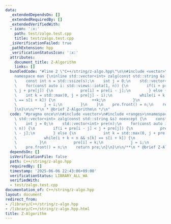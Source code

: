 ```yaml
---
data:
  _extendedDependsOn: []
  _extendedRequiredBy: []
  _extendedVerifiedWith:
  - icon: ':x:'
    path: test/zalgo.test.cpp
    title: test/zalgo.test.cpp
  _isVerificationFailed: true
  _pathExtension: hpp
  _verificationStatusIcon: ':x:'
  attributes:
    document_title: Z-Algorithm
    links: []
  bundledCode: "#line 2 \"C++/string/z-algo.hpp\"\n\n#include <vector>\n#include <ranges>\n\
    namespace man {\ninline std::vector<int> zalg(const std::string &s) noexcept {\n\
    \    const int n = std::ssize(s);\n    int j = 0;\n    std::vector<int> pre(n);\n\
    \    for(const auto i: std::views::iota(1, n)) {\n        if(i + pre[i - j] <\
    \ j + pre[j]) {\n            pre[i] = pre[i - j];\n        } else {\n        \
    \    int k = std::max(0, j + pre[j] - i);\n            while(i + k < n && s[k]\
    \ == s[i + k]) {\n                ++k;\n            }\n            pre[i] = k;\n\
    \            j = i;\n        }\n    }\n    pre.front() = n;\n    return pre;\n\
    }\n}\n\n/**\n * @brief Z-Algorithm\n */\n"
  code: "#pragma once\n\n#include <vector>\n#include <ranges>\nnamespace man {\ninline\
    \ std::vector<int> zalg(const std::string &s) noexcept {\n    const int n = std::ssize(s);\n\
    \    int j = 0;\n    std::vector<int> pre(n);\n    for(const auto i: std::views::iota(1,\
    \ n)) {\n        if(i + pre[i - j] < j + pre[j]) {\n            pre[i] = pre[i\
    \ - j];\n        } else {\n            int k = std::max(0, j + pre[j] - i);\n\
    \            while(i + k < n && s[k] == s[i + k]) {\n                ++k;\n  \
    \          }\n            pre[i] = k;\n            j = i;\n        }\n    }\n\
    \    pre.front() = n;\n    return pre;\n}\n}\n\n/**\n * @brief Z-Algorithm\n */"
  dependsOn: []
  isVerificationFile: false
  path: C++/string/z-algo.hpp
  requiredBy: []
  timestamp: '2025-06-06 22:43:06+09:00'
  verificationStatus: LIBRARY_ALL_WA
  verifiedWith:
  - test/zalgo.test.cpp
documentation_of: C++/string/z-algo.hpp
layout: document
redirect_from:
- /library/C++/string/z-algo.hpp
- /library/C++/string/z-algo.hpp.html
title: Z-Algorithm
---
```

